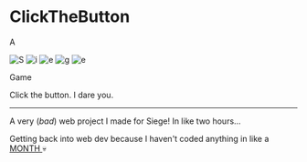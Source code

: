 # ClickTheButton

A 

![S](https://img.shields.io/badge/S-red?style=for-the-badge)
![i](https://img.shields.io/badge/i-orange?style=for-the-badge)
![e](https://img.shields.io/badge/e-yellow?style=for-the-badge)
![g](https://img.shields.io/badge/g-green?style=for-the-badge)
![e](https://img.shields.io/badge/e-blue?style=for-the-badge)

Game

Click the button. I dare you.

__________________________________________________________________________
A very (*bad*) web project I made for Siege! In like two hours...

Getting back into web dev because I haven't coded anything in like a 
<u> MONTH </u>
💀

